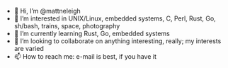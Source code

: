 - 👋 Hi, I’m @mattneleigh
- 👀 I’m interested in UNIX/Linux, embedded systems, C, Perl, Rust, Go, sh/bash, trains, space, photography
- 🌱 I’m currently learning Rust, Go, embedded systems
- 💞️ I’m looking to collaborate on anything interesting, really; my interests are varied
- 📫 How to reach me: e-mail is best, if you have it

<!---
mattneleigh/mattneleigh is a ✨ special ✨ repository because its `README.md` (this file) appears on your GitHub profile.
You can click the Preview link to take a look at your changes.
--->
